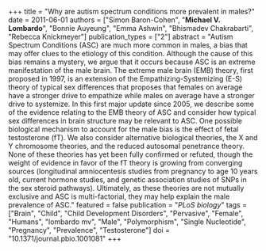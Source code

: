 +++
title = "Why are autism spectrum conditions more prevalent in males?"
date = 2011-06-01
authors = ["Simon Baron-Cohen", "**Michael V. Lombardo**", "Bonnie Auyeung", "Emma Ashwin", "Bhismadev Chakrabarti", "Rebecca Knickmeyer"]
publication_types = ["2"]
abstract = "Autism Spectrum Conditions (ASC) are much more common in males, a bias that may offer clues to the etiology of this condition. Although the cause of this bias remains a mystery, we argue that it occurs because ASC is an extreme manifestation of the male brain. The extreme male brain (EMB) theory, first proposed in 1997, is an extension of the Empathizing-Systemizing (E-S) theory of typical sex differences that proposes that females on average have a stronger drive to empathize while males on average have a stronger drive to systemize. In this first major update since 2005, we describe some of the evidence relating to the EMB theory of ASC and consider how typical sex differences in brain structure may be relevant to ASC. One possible biological mechanism to account for the male bias is the effect of fetal testosterone (fT). We also consider alternative biological theories, the X and Y chromosome theories, and the reduced autosomal penetrance theory. None of these theories has yet been fully confirmed or refuted, though the weight of evidence in favor of the fT theory is growing from converging sources (longitudinal amniocentesis studies from pregnancy to age 10 years old, current hormone studies, and genetic association studies of SNPs in the sex steroid pathways). Ultimately, as these theories are not mutually exclusive and ASC is multi-factorial, they may help explain the male prevalence of ASC."
featured = false
publication = "*PLoS biology*"
tags = ["Brain", "Child", "Child Development Disorders", "Pervasive", "Female", "Humans", "lombardo mv", "Male", "Polymorphism", "Single Nucleotide", "Pregnancy", "Prevalence", "Testosterone"]
doi = "10.1371/journal.pbio.1001081"
+++

